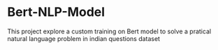 # Bert-NLP-Model
This project explore a custom training on Bert model to solve a pratical natural language problem in indian questions dataset 
